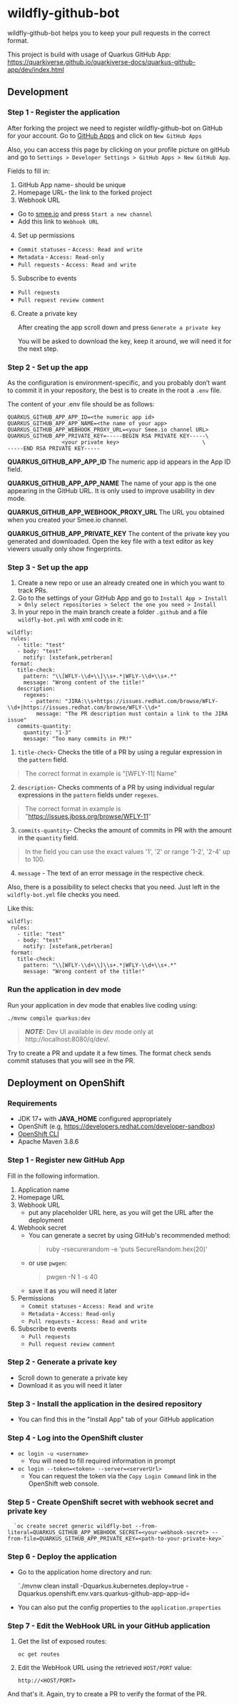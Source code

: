 # wildfly-github-bot
wildfly-github-bot helps you to keep your pull requests in the correct format.

This project is build with usage of Quarkus GitHub App: https://quarkiverse.github.io/quarkiverse-docs/quarkus-github-app/dev/index.html

## Development
### Step 1 - Register the application

After forking the project we need to register wildfly-github-bot on GitHub for your account. Go to [GitHub Apps](https://github.com/settings/apps) and click on `New GitHub Apps`

Also, you can access this page by clicking on your profile picture on gitHub and go to `Settings > Developer Settings > GitHub Apps > New GitHub App`.

Fields to fill in:

1. GitHub App name- should be unique
2. Homepage URL- the link to the forked project
3. Webhook URL
- Go to [smee.io](https://smee.io/) and press `Start a new channel`
- Add this link to `Webhook URL`
4. Set up permissions
- `Commit statuses` - `Access: Read and write`
- `Metadata` - `Access: Read-only`
- `Pull requests` - `Access: Read and write`
5. Subscribe to events
- `Pull requests`
- `Pull request review comment`
6. Create a private key

   After creating the app scroll down and press `Generate a private key`

   You will be asked to download the key, keep it around, we will need it for the next step.

### Step 2 - Set up the app

As the configuration is environment-specific, and you probably don’t want to commit it in your repository, the best is to create in the root a `.env` file.

The content of your .env file should be as follows:

```
QUARKUS_GITHUB_APP_APP_ID=<the numeric app id>
QUARKUS_GITHUB_APP_APP_NAME=<the name of your app>
QUARKUS_GITHUB_APP_WEBHOOK_PROXY_URL=<your Smee.io channel URL>
QUARKUS_GITHUB_APP_PRIVATE_KEY=-----BEGIN RSA PRIVATE KEY-----\
                 <your private key>                          \
-----END RSA PRIVATE KEY-----
```

**QUARKUS_GITHUB_APP_APP_ID**
The numeric app id appears in the App ID field.

**QUARKUS_GITHUB_APP_APP_NAME**
The name of your app is the one appearing in the GitHub URL. It is only used to improve usability in dev mode.

**QUARKUS_GITHUB_APP_WEBHOOK_PROXY_URL**
The URL you obtained when you created your Smee.io channel.

**QUARKUS_GITHUB_APP_PRIVATE_KEY**
The content of the private key you generated and downloaded. Open the key file with a text editor as key viewers usually only show fingerprints.

### Step 3 - Set up the app

1. Create a new repo or use an already created one in which you want to track PRs.
2. Go to the settings of your GitHub App and go to `Install App > Install > Only select repositories > Select the one you need > Install`
3. In your repo in the main branch create a folder `.github` and a file `wildfly-bot.yml` with xml code in it:
```
wildfly:
 rules:
   - title: "test"
   - body: "test"
     notify: [xstefank,petrberan]
 format:
   title-check:
     pattern: "\\[WFLY-\\d+\\]\\s+.*|WFLY-\\d+\\s+.*"
     message: "Wrong content of the title!"
   description:
     regexes:
       - pattern: "JIRA:\\s+https://issues.redhat.com/browse/WFLY-\\d+|https://issues.redhat.com/browse/WFLY-\\d+"
         message: "The PR description must contain a link to the JIRA issue"
   commits-quantity:
     quantity: "1-3"
     message: "Too many commits in PR!"
```

1. `title-check`- Checks the title of a PR by using a regular expression in the `pattern` field.
> The correct format in example is "[WFLY-11] Name"
2. `description`- Checks comments of a PR by using individual regular expressions in the `pattern` fields under `regexes`.
> The correct format in example is "https://issues.jboss.org/browse/WFLY-11"
3. `commits-quantity`- Checks the amount of commits in PR with the amount in the `quantity` field.
> In the field you can use the exact values '1', '2' or range '1-2', '2-4' up to 100.
4. `message` - The text of an error message in the respective check.

Also, there is a possibility to select checks that you need. Just left in the `wildfly-bot.yml` file checks you need.

Like this:
```
wildfly:
 rules:
   - title: "test"
   - body: "test"
     notify: [xstefank,petrberan]
 format:
   title-check:
     pattern: "\\[WFLY-\\d+\\]\\s+.*|WFLY-\\d+\\s+.*"
     message: "Wrong content of the title!"
```

### Run the application in dev mode

Run your application in dev mode that enables live coding using:
```shell script
./mvnw compile quarkus:dev
```

> **_NOTE:_**  Dev UI available in dev mode only at http://localhost:8080/q/dev/.

Try to create a PR and update it a few times. The format check sends commit statuses that you will see in the PR.

## Deployment on OpenShift

### Requirements

 - JDK 17+ with **JAVA_HOME** configured appropriately
 - OpenShift (e.g, https://developers.redhat.com/developer-sandbox)
 - [OpenShift CLI](https://docs.openshift.com/container-platform/4.7/cli_reference/openshift_cli/getting-started-cli.html)
 - Apache Maven 3.8.6

### Step 1 - Register new GitHub App

Fill in the following information.
1. Application name
2. Homepage URL
3. Webhook URL
   - put any placeholder URL here, as you will get the URL after the deployment
4. Webhook secret
   - You can generate a secret by using GitHub's recommended method:
     > ruby -rsecurerandom -e 'puts SecureRandom.hex(20)'
   - or use `pwgen`:
     > pwgen -N 1 -s 40
   - save it as you will need it later
5. Permissions
   - `Commit statuses` - `Access: Read and write`
   - `Metadata` - `Access: Read-only`
   - `Pull requests` - `Access: Read and write`
6. Subscribe to events
   - `Pull requests`
   - `Pull request review comment`

### Step 2 - Generate a private key

 - Scroll down to generate a private key
 - Download it as you will need it later

### Step 3 - Install the application in the desired repository

 - You can find this in the "Install App" tab of your GitHub application

### Step 4 - Log into the OpenShift cluster
 - `oc login -u <username>`
   - You will need to fill required information in prompt
 - `oc login --token=<token> --server=<serverUrl>`
   - You can request the token via the `Copy Login Command` link in the OpenShift web console.

### Step 5 - Create OpenShift secret with webhook secret and private key

      `oc create secret generic wildfly-bot --from-literal=QUARKUS_GITHUB_APP_WEBHOOK_SECRET=<your-webhook-secret> --from-file=QUARKUS_GITHUB_APP_PRIVATE_KEY=<path-to-your-private-key>`

### Step 6 - Deploy the application

   - Go to the application home directory and run:

      `./mvnw clean install -Dquarkus.kubernetes.deploy=true -Dquarkus.openshift.env.vars.quarkus-github-app-app-id=<your-github-app-id>

   - You can also put the config properties to the `application.properties`

### Step 7 - Edit the WebHook URL in your GitHub application

1. Get the list of exposed routes:

   `oc get routes`

2. Edit the WebHook URL using the retrieved `HOST/PORT` value:

   `http://<HOST/PORT>`

And that's it. Again, try to create a PR to verify the format of the PR.